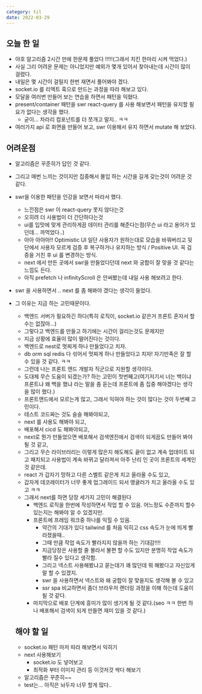 ```yaml
---
category: til
date: 2022-03-29
---
```


## 오늘 한 일

- 야호 알고리즘 2시간 만에 한문제 풀었다 !!!!!(그래서 치킨 한마리 시켜 먹었다.)
- 사실 그리 어려운 문제는 아니었지만 예외가 몇개 있어서 찾아내는데 시간이 많이 걸렸다.
- 내일은 몇 시간이 걸릴지 한번 재면서 풀어봐야 겠다.
- socket.io 를 리엑트 훅으로 만드는 과정을 따라 해보고 있다.
- 모달을 여러번 만들어 보는 연습을 하면서 패턴을 익혔다.
- present/container 패턴을 swr react-query 를 사용 해보면서 패턴을 유지할 필요가 없다는 생각을 했다.
  - 굳이... 차라리 컴포넌트를 더 쪼개고 말지.. ㅋㅋ
- 여러가지 api 로 화면을 만들어 보고, swr 이용해서 유지 하면서 mutate 해 보았다.

## 어려운점

- 알고리즘은 꾸준히가 답인 것 같다.
- 그리고 매번 느끼는 것이지만 집중해서 몰입 하는 시간을 길게 갖는것이 어려운 것 같다.
- swr을 이용한 패턴을 인강을 보면서 따라서 했다.
  - 느낀점은 swr 이 react-query 못지 않다는것
  - 오히려 더 사용법이 더 간단하다는것
  - ui를 입맛에 맞게 관리하게끔 데이터 관리를 해준다는점(무슨 ui 라고 용어가 있던데... 까먹었다..)
  - 아아 아아아!! Optimistic UI 일단 사용자가 원하는대로 모습을 바꿔버리고 뒷단에서 사용자 모르게 검증 후 복구하거나 유지하는 방식 / Positive UI. 꼭 검증을 거친 후 ui 를 변경하는 방식.
  - next 에서 만든 곳에서 swr을 만들었다던데 next 와 궁합이 잘 맞을 것 같다는 느낌도 든다.
  - 아직 prefetch 나 infinityScroll 은 안써봤는데 내일 사용 해보려고 한다.
- swr 을 사용하면서 .. next 를 좀 해봐야 겠다는 생각이 들었다.
- 그 이유는 지금 하는 고민때문이다.

  - 백엔드 서버가 필요하긴 하다(특히 로직이, socket.io 같은거 프론트 혼자서 할 수는 없잖아...)
  - 그렇다고 백엔드를 만들고 하기에는 시간이 걸리는것도 문제지만
  - 지금 상황에 효율이 많이 떨어진다는 것이다.
  - 백엔드로 nest로 멋찌게 하나 만들었다고 치자.
  - db orm sql redis 다 섞어서 멋찌게 하나 만들었다고 치자! 자기만족은 잘 할 수 있을 것 같다. ㅋㅋ
  - 그런데 나는 프론트 앤드 개발자 직군으로 지원할 생각이다.
  - 도대체 무슨 도움이 되겠는가? 하는 고민이 첫번째고(여기저기서 너는 백이냐 프론트냐 왜 백을 했냐 라는 말을 좀 듣는데 프론트에 좀 집중 해야겠다는 생각을 많이 했다.)
  - 프론트앤드에서 모르는게 많고, 그래서 익혀야 하는 것이 많다는 것이 두번째 고민이다.
  - 테스트 코드짜는 것도 슬슬 해봐야되고,
  - next 를 사용도 해봐야 되고,
  - 배포해서 cicd 도 해봐야되고,
  - next로 뭔가 만들었으면 배포해서 검색엔진에서 검색이 되게끔도 만들어 봐야 될 것 같고,
  - 그리고 무슨 라이브러리는 이렇게 많은지 해도해도 끝이 없고 계속 업데이트 되고 패치되고 사용법이 계속 바뀌고 달라져서 아주 난리 인 곳이 프론트의 세계인 것 같은데.
  - react 가 갑자기 망하고 다른 스벨트 같은게 치고 올라올 수도 있고,
  - 갑자게 데코레이터가 너무 좋게 업그레이드 되서 앵귤러가 치고 올라올 수도 있고 ㅋㅋ
  - 그래서 next를 하면 당장 세가지 고민이 해결된다
    - 백엔드 로직을 한번에 작성하면서 작업 할 수 있음. 어느정도 수준까지 할수 있는지는 해봐야 알 수 있겠지만.
    - 프론트에 프레임 워크중 하나를 익힐 수 있음.
      - 약간의 기대가 있다 tailwind 를 처음 익히고 css 속도가 눈에 띄게 빨라졌을때..
      - 그때 만큼 작업 속도가 빨라지지 않을까 하는 기대감!!!!
      - 지금당장은 사용할 줄 몰라서 불편 할 수도 있지만 분명히 작업 속도가 빨라 질수 있다고 생각함.
      - 그리고 넥스트 사용해봤냐고 묻는데가 꽤 많던데 뭐 해봤다고 자신있게 말 할 수 있겠지.
      - swr 을 사용하면서 넥스트와 왜 궁합이 잘 맞을지도 생각해 볼 수 있고
      - ssr spa 비교하면서 좀더 브라우저 랜더링 과정을 이해 하는데 도움이 될 것 같다.
    - 마지막으로 배포 단계에 흥미가 많이 생기게 될 것 같다.(seo ㅋㅋ 한번 하나 배포해서 검색이 되게 만들면 재미 있을 것 같다.)

  ## 해야 할 일

  - socket.io 패턴 마저 따라 해보면서 익히기
  - next 사용해보기
    - socket.io 도 넣어보고
    - 최적화 부터 이미지 관리 등 이것저것 싹다 해보기
  - 알고리즘은 꾸준히~~
  - test는... 아직은 놔두자 너무 할게 많다..
